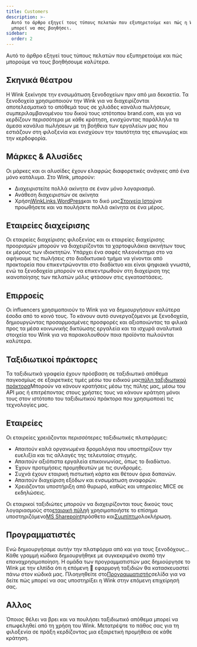 ```yaml
---
title: Customers
description: >-
  Αυτό το άρθρο εξηγεί τους τύπους πελατών που εξυπηρετούμε και πώς η Wink
  μπορεί να σας βοηθήσει.
sidebar:
  order: 2
---
```

Αυτό το άρθρο εξηγεί τους τύπους πελατών που εξυπηρετούμε και πώς μπορούμε να τους βοηθήσουμε καλύτερα.

## Σκηνικά θέατρου

Η Wink ξεκίνησε την ενσωμάτωση ξενοδοχείων πριν από μια δεκαετία. Τα ξενοδοχεία χρησιμοποιούν την Wink για να διαχειρίζονται αποτελεσματικά το απόθεμά τους σε χιλιάδες κανάλια πωλήσεων, συμπεριλαμβανομένου του δικού τους ιστότοπου brand.com, και για να κερδίζουν περισσότερα με κάθε κράτηση, ενισχύοντας παράλληλα τα άμεσα κανάλια πωλήσεων με τη βοήθεια των εργαλείων μας που εστιάζουν στη φιλοξενία και ενισχύουν την ταυτότητα της επωνυμίας και την κερδοφορία.

## Μάρκες & Αλυσίδες

Οι μάρκες και οι αλυσίδες έχουν ελαφρώς διαφορετικές ανάγκες από ένα μόνο κατάλυμα. Στο Wink, μπορούν:

* Διαχειριστείτε πολλά ακίνητα σε έναν μόνο λογαριασμό.
* Ανάθεση διαχειριστών σε ακίνητα
* Χρήση[WinkLinks](/link-manager/wink-links),[WordPress](/developers/wordpress)και το δικό μας[Στοιχεία Ιστού](/developers/web-components)να προωθήσετε και να πουλήσετε πολλά ακίνητα σε ένα μέρος.

## Εταιρείες διαχείρισης

Οι εταιρείες διαχείρισης φιλοξενίας και οι εταιρείες διαχείρισης προορισμών μπορούν να διαχειρίζονται τα χαρτοφυλάκια ακινήτων τους εκ μέρους των ιδιοκτητών. Υπάρχει ένα σαφές πλεονέκτημα στο να αφήνουμε τις πωλήσεις στο διαδικτυακό τμήμα να γίνονται από πρακτορεία που επικεντρώνονται στο διαδίκτυο και είναι ψηφιακά γνωστά, ενώ τα ξενοδοχεία μπορούν να επικεντρωθούν στη διαχείριση της ικανοποίησης των πελατών μόλις φτάσουν στις εγκαταστάσεις.

## Επιρροείς

Οι influencers χρησιμοποιούν το Wink για να δημιουργήσουν καλύτερα έσοδα από το κοινό τους. Το κάνουν αυτό συνεργαζόμενοι με ξενοδοχεία, δημιουργώντας προσαρμοσμένες προσφορές και αξιοποιώντας τα φιλικά προς τα μέσα κοινωνικής δικτύωσης εργαλεία και τα ισχυρά αναλυτικά στοιχεία του Wink για να παρακολουθούν ποια προϊόντα πωλούνται καλύτερα.

## Ταξιδιωτικοί πράκτορες

Τα ταξιδιωτικά γραφεία έχουν πρόσβαση σε ταξιδιωτικό απόθεμα παγκοσμίως σε εξαιρετικές τιμές μέσω του ειδικού μας[πύλη ταξιδιωτικού πράκτορα](https://agent.wink.travel)Μπορούν να κάνουν κρατήσεις μέσω της πύλης μας, μέσω του API μας ή επιτρέποντας στους χρήστες τους να κάνουν κράτηση μόνοι τους στον ιστότοπο του ταξιδιωτικού πράκτορα που χρησιμοποιεί τις τεχνολογίες μας.

## Εταιρείες

Οι εταιρείες χρειάζονται περισσότερες ταξιδιωτικές πλατφόρμες:

* Απαιτούν καλά οργανωμένα δρομολόγια που υποστηρίζουν την ευελιξία και τις αλλαγές της τελευταίας στιγμής.
* Απαιτούν αξιόπιστα εργαλεία επικοινωνίας, όπως το διαδίκτυο.
* Έχουν προτιμήσεις προμηθευτών με τις συνδρομές.
* Συχνά έχουν εταιρική πιστωτική κάρτα και θέτουν όρια δαπανών.
* Απαιτούν διαχείριση εξόδων και ενσωμάτωση αναφορών.
* Χρειάζονται υποστήριξη από θυρωρό, καθώς και υπηρεσίες MICE σε εκδηλώσεις.

Οι εταιρικοί ταξιδιώτες μπορούν να διαχειρίζονται τους δικούς τους λογαριασμούς στο[εταιρική πύλη](/corporate/what-is-group)ή χρησιμοποιήστε το επίσημα υποστηριζόμενο[MS Sharepoint](https://www.microsoft.com/en-us/microsoft-365/sharepoint/collaboration)πρόσθετο και[Συμπίπτω](https://www.concur.com/)ολοκλήρωση.

## Προγραμματιστές

Ενώ δημιουργήσαμε αυτήν την πλατφόρμα από και για τους ξενοδόχους... Κάθε γραμμή κώδικα δημιουργήθηκε με συγκεκριμένο σκοπό την επαναχρησιμοποίηση. Η ομάδα των προγραμματιστών μας δημιούργησε το Wink με την ελπίδα ότι η επόμενη 🦄 εφαρμογή ταξιδιών θα κατασκευαστεί πάνω στον κώδικά μας. Πλοηγηθείτε στο[Προγραμματιστής](/developers/build-on-wink)σελίδα για να δείτε πώς μπορεί να σας υποστηρίξει η Wink στην επόμενη επιχείρησή σας.

## Αλλος

Όποιος θέλει να βρει και να πουλήσει ταξιδιωτικό απόθεμα μπορεί να επωφεληθεί από τη χρήση του Wink. Μετατρέψτε το πάθος σας για τη φιλοξενία σε πράξη κερδίζοντας μια εξαιρετική προμήθεια σε κάθε κράτηση.

